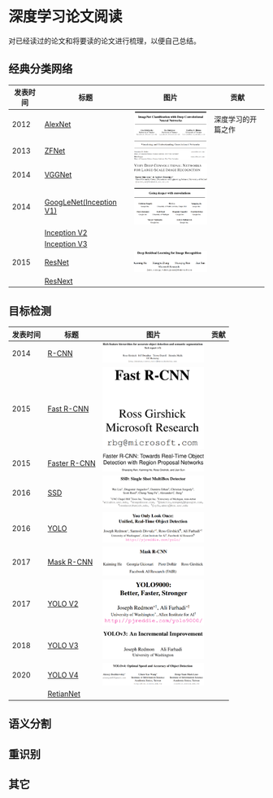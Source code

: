 # 深度学习论文阅读
对已经读过的论文和将要读的论文进行梳理，以便自己总结。


## 经典分类网络
| 发表时间 | 标题 | 图片 | 贡献 |
| -- | -- | -- | -- |
| 2012 |[AlexNet](https://papers.nips.cc/paper/2012/file/c399862d3b9d6b76c8436e924a68c45b-Paper.pdf)| <img src='Imgs/AlexNet.png' width=200px> | 深度学习的开篇之作 |
| 2013 |[ZFNet](https://arxiv.org/pdf/1311.2901v3.pdf) | <img src='Imgs/ZFNet.png' width=200px> | |
| 2014 |[VGGNet](https://arxiv.org/pdf/1409.1556.pdf) | <img src='Imgs/VGGNet.png' width=200px> | |
| 2014 |[GoogLeNet(Inception V1)](https://arxiv.org/pdf/1409.4842.pdf) | <img src='Imgs/GoogLeNet.png' width=200px> | |
|  |[Inception V2]() | |
|  |[Inception V3]() | |
| 2015 |[ResNet](https://arxiv.org/pdf/1512.03385.pdf) | <img src='Imgs/ResNet.png' width=200px> ||
|  |[ResNext]() | |
## 目标检测
| 发表时间 | 标题 | 图片 |贡献 |
| -- | -- | -- | -- |
| 2014 |[R-CNN](https://arxiv.org/pdf/1311.2524v5.pdf) | <img src='Imgs/R-CNN.png' width=200px> | |
| 2015 |[Fast R-CNN](https://arxiv.org/pdf/1504.08083v2.pdf) | <img src='Imgs/Fast-R-CNN.png' width=200px> | |
| 2015 |[Faster R-CNN](https://arxiv.org/pdf/1506.01497v3.pdf) | <img src='Imgs/Faster-R-CNN.png' width=200px> |
| 2016 |[SSD](https://arxiv.org/pdf/1512.02325v5.pdf) | <img src='Imgs/SSD.png' width=200px> |
| 2016 |[YOLO](https://arxiv.org/pdf/1506.02640v5.pdf) | <img src='Imgs/YOLOV1.png' width=200px> |
| 2017 |[Mask R-CNN](https://arxiv.org/pdf/1703.06870v3.pdf) | <img src='Imgs/Mask-R-CNN.png' width=200px> | |
| 2017 |[YOLO V2](https://arxiv.org/pdf/1612.08242v1.pdf) | <img src='Imgs/YOLOV2.png' width=200px> |
| 2018 |[YOLO V3](https://arxiv.org/pdf/1804.02767v1.pdf) | <img src='Imgs/YOLOV3.png' width=200px> |
| 2020 |[YOLO V4](https://arxiv.org/pdf/2004.10934.pdf) | <img src='Imgs/YOLOV4.png' width=200px> |
| |[RetianNet]() | |
## 语义分割

## 重识别

## 其它

